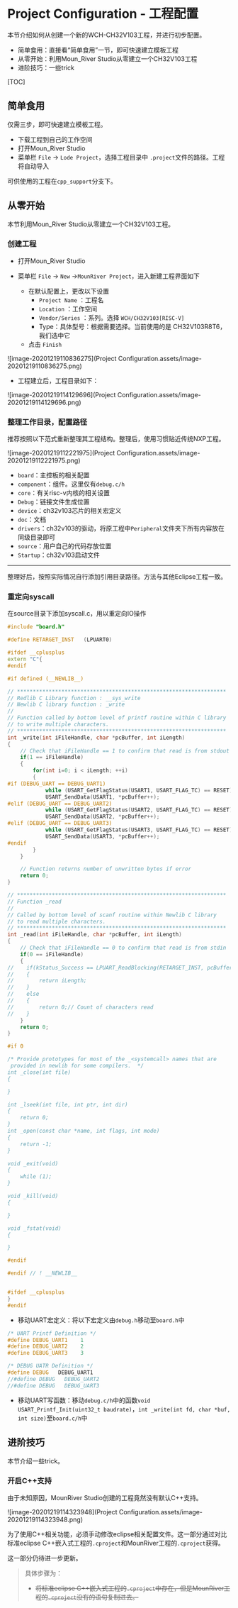 # Project Configuration - 工程配置

本节介绍如何从创建一个新的WCH-CH32V103工程，并进行初步配置。

- 简单食用：直接看“简单食用”一节，即可快速建立模板工程
- 从零开始：利用Moun_River Studio从零建立一个CH32V103工程
- 进阶技巧：一些trick

[TOC]



## 简单食用

仅需三步，即可快速建立模板工程。

- 下载工程到自己的工作空间
- 打开Moun_River Studio
- 菜单栏 `File` -> `Lode Project`，选择工程目录中 `.project`文件的路径。工程将自动导入



可供使用的工程在`cpp_support`分支下。



## 从零开始

本节利用Moun_River Studio从零建立一个CH32V103工程。

### 创建工程

- 打开Moun_River Studio

- 菜单栏 `File` -> `New` ->`MounRiver Project`，进入新建工程界面如下
  - 在默认配置上，更改以下设置
    - `Project Name` ：工程名
    - `Location` ：工作空间
    - `Vendor/Series` ：系列。选择 `WCH/CH32V103[RISC-V]`
    - Type：具体型号：根据需要选择。当前使用的是 CH32V103R8T6，我们选中它
  - 点击 `Finish`

![image-20201219110836275](Project Configuration.assets/image-20201219110836275.png)

- 工程建立后，工程目录如下：

![image-20201219114129696](Project Configuration.assets/image-20201219114129696.png)

### 整理工作目录，配置路径

推荐按照以下范式重新整理其工程结构。整理后，使用习惯贴近传统NXP工程。

![image-20201219112221975](Project Configuration.assets/image-20201219112221975.png)

- `board`：主控板的相关配置
- `component`：组件。这里仅有`debug.c/h`
- `core`：有关risc-v内核的相关设置
- `Debug`：链接文件生成位置
- `device`：ch32v103芯片的相关宏定义
- `doc`：文档
- `drivers`：ch32v103的驱动，将原工程中`Peripheral`文件夹下所有内容放在同级目录即可
- `source`：用户自己的代码存放位置
- `Startup`：ch32v103启动文件

------

整理好后，按照实际情况自行添加引用目录路径。方法与其他Eclipse工程一致。



### 重定向syscall

在source目录下添加syscall.c，用以重定向IO操作

```c++
#include "board.h"

#define RETARGET_INST   (LPUART0)

#ifdef __cplusplus
extern "C"{
#endif

#if defined (__NEWLIB__)

// ******************************************************************
// Redlib C Library function : __sys_write
// Newlib C library function : _write
//
// Function called by bottom level of printf routine within C library
// to write multiple characters.
// ******************************************************************
int _write(int iFileHandle, char *pcBuffer, int iLength)
{
    // Check that iFileHandle == 1 to confirm that read is from stdout
    if(1 == iFileHandle)
    {
        for(int i=0; i < iLength; ++i)
        {
#if (DEBUG_UART == DEBUG_UART1)
            while (USART_GetFlagStatus(USART1, USART_FLAG_TC) == RESET);
            USART_SendData(USART1, *pcBuffer++);
#elif (DEBUG_UART == DEBUG_UART2)
            while (USART_GetFlagStatus(USART2, USART_FLAG_TC) == RESET);
            USART_SendData(USART2, *pcBuffer++);
#elif (DEBUG_UART == DEBUG_UART3)
            while (USART_GetFlagStatus(USART3, USART_FLAG_TC) == RESET);
            USART_SendData(USART3, *pcBuffer++);
#endif
        }
    }

    // Function returns number of unwritten bytes if error
    return 0;
}

// ******************************************************************
// Function _read
//
// Called by bottom level of scanf routine within Newlib C library
// to read multiple characters.
// ******************************************************************
int _read(int iFileHandle, char *pcBuffer, int iLength)
{
    // Check that iFileHandle == 0 to confirm that read is from stdin
    if(0 == iFileHandle)
    {
//    if(kStatus_Success == LPUART_ReadBlocking(RETARGET_INST, pcBuffer, iLength))
//    {
//        return iLength;
//    }
//    else
//    {
//        return 0;// Count of characters read
//    }
    }
    return 0;
}

#if 0

/* Provide prototypes for most of the _<systemcall> names that are
 provided in newlib for some compilers.  */
int _close(int file)
{

}

int _lseek(int file, int ptr, int dir)
{
    return 0;
}
int _open(const char *name, int flags, int mode)
{
    return -1;
}

void _exit(void)
{
    while (1);
}

void _kill(void)
{

}

void _fstat(void)
{

}

#endif

#endif // ! __NEWLIB__


#ifdef __cplusplus
}
#endif
```

- 移动UART宏定义：将以下宏定义由`debug.h`移动至`board.h`中

```c++
/* UART Printf Definition */
#define DEBUG_UART1    1
#define DEBUG_UART2    2
#define DEBUG_UART3    3

/* DEBUG UATR Definition */
#define DEBUG   DEBUG_UART1
//#define DEBUG   DEBUG_UART2
//#define DEBUG   DEBUG_UART3

```



- 移动UART写函数：移动`debug.c/h`中的函数`void USART_Printf_Init(uint32_t baudrate)`，`int _write(int fd, char *buf, int size)`至`board.c/h`中

## 进阶技巧

本节介绍一些trick。

### 开启C++支持

由于未知原因，MounRiver Studio创建的工程竟然没有默认C++支持。

![image-20201219114323948](Project Configuration.assets/image-20201219114323948.png)

为了使用C++相关功能，必须手动修改eclipse相关配置文件。这一部分通过对比标准eclipse C++嵌入式工程的`.cproject`和MounRiver工程的`.cproject`获得。



这一部分仍待进一步更新。

> 具体步骤为：
>
> - ~~将标准eclipse C++嵌入式工程的`.cproject`中存在，但是MounRiver工程的`.cproject`没有的语句复制进去。~~

